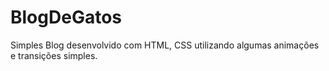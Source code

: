 # BlogDeGatos
Simples Blog desenvolvido com HTML, CSS utilizando algumas animações e transições simples.
